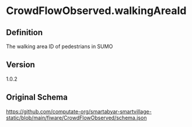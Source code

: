 # CrowdFlowObserved.walkingAreaId

## Definition
The walking area ID of pedestrians in SUMO

## Version
1.0.2

## Original Schema
https://github.com/computate-org/smartabyar-smartvillage-static/blob/main/fiware/CrowdFlowObserved/schema.json
